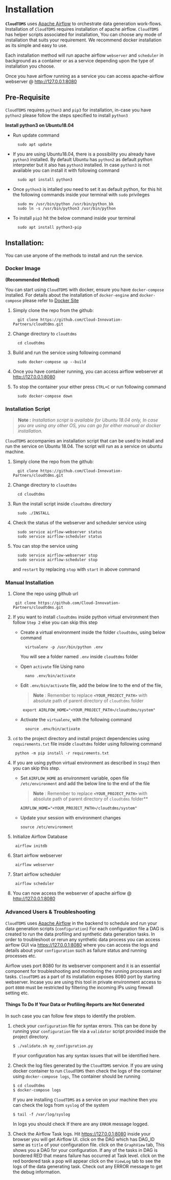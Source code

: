# Installation

**`CloudTDMS`** uses [Apache Airflow](http://airflow.apache.org/) to orchestrate data generation work-flows. Installation 
of `CloudTDMS` requires installation of apache airflow. `CloudTDMS` has helper scripts associated for installation, You can
choose any mode of installation that suits your requirement. We recommend docker installation as its simple and easy to use.

Each installation method will run apache airflow `webserver` and `scheduler` in background as a container or as a service 
depending upon the type of installation you choose.

Once you have airflow running as a service you can access apache-airflow webserver @ http://127.0.0.1:8080  

## Pre-Requisite 

`CloudTDMS` requires `python3` and `pip3` for installation, in-case you have `python2` please follow the steps specified to install `python3`

**Install python3 on Ubuntu18.04**
+ Run update command

        sudo apt update
        
+ If you are using Ubuntu18.04, there is a possibility you already have `python3` installed. By default Ubuntu has `python2` as default python
  interpreter but it also has `python3` installed. In case `python3` is not available you can install it with following command
        
        sudo apt install python3
        
+ Once `python3` is intalled you need to set it as default python, for this hit the following commands inside your terminal with `sudo` privileges

        sudo mv /usr/bin/python /usr/bin/python_bk
        sudo ln -s /usr/bin/python3 /usr/bin/python

+ To install `pip3` hit the below command inside your terminal

        sudo apt install python3-pip
        
## Installation:
You can use anyone of the methods to install and run the service.

### Docker Image

**(Recommended Method)**

You can start using `CloudTDMS` with docker, ensure you have `docker-compose` installed. For details about the 
installation of `docker-engine` and `docker-compose` please refer to [Docker Site](https://docs.docker.com/engine/install/)

1. Simply clone the repo from the github:

         git clone https://github.com/Cloud-Innovation-Partners/cloudtdms.git
         
2. Change directory to `cloudtdms`

         cd cloudtdms
         
3. Build and run the service using following command

         sudo docker-compose up --build
         
4. Once you have container running, you can access airflow webserver at http://127.0.0.1:8080        
         
5. To stop the container your either press `CTRL+C` or run following command

         sudo docker-compose down   
                        
         
### Installation Script

>**Note :** *Installation script is available for Ubuntu 18.04 only, In case you are using any other OS, you can go for either
             manual or docker installation.*
             
`CloudTDMS` accompanies an installation script that can be used to install and run the service on Ubuntu 18.04. The script
will run as a service on ubuntu machine.

1. Simply clone the repo from the github:

         git clone https://github.com/Cloud-Innovation-Partners/cloudtdms.git
         
2. Change directory to `cloudtdms`

         cd cloudtdms
         
3. Run the install script inside `cloudtdms` directory

         sudo ./INSTALL
         
4. Check the status of the webserver and scheduler service using
 
         sudo service airflow-webserver status
         sudo service airflow-scheduler status
         
5. You can stop the service using

         sudo service airflow-webserver stop
         sudo service airflow-scheduler stop
   
   and `restart` by replacing `stop` with `start` in above command                          

### Manual Installation

1. Clone the repo using github url
    
        git clone https://github.com/Cloud-Innovation-Partners/cloudtdms.git
    
2. If you want to install `cloudtdms` inside python virtual environment then follow `Step 2` else you can skip this step
        
    - Create a virtual environment inside the folder `cloudtdms`, using below command
    
            virtualenv -p /usr/bin/python .env
      
      You will see a folder named `.env` inside `cloudtdms` folder
    
    - Open `activate` file Using nano 
    
            nano .env/bin/activate
    
    - Edit `.env/bin/activate` file, add the below line to the end of the file, 
      
      >**Note** : Remember to replace **`<YOUR_PROJECT_PATH>`** with absolute path of parent directory of `cloudtdms` folder
           
           export AIRLFOW_HOME="<YOUR_PROJECT_PATH>/cloudtdms/system"
    
   - Activate the `virtualenv`, with the following command
            
           source .env/bin/activate
           
3. `cd` to the project directory and install project dependencies using `requirements.txt` file inside `cloudtdms` folder using following command

        python -m pip install -r requirements.txt
        
4. If you are using python virtual environment as described in `Step2` then you can skip this step.
   
   - Set `AIRFLOW_HOME` as environment variable, open file `/etc/environment` and add the below line to the end of the file

     > **Note** : Remember to replace **`<YOUR_PROJECT_PATH>`** with absolute path of parent directory of `cloudtdms` folder**

         AIRFLOW_HOME="<YOUR_PROJECT_PATH>/cloudtdms/system"
         
   - Update your session with environment changes
         
         source /etc/environment
           
5. Initialize Airflow Database

        airflow initdb
    
6. Start airflow webserver

        airflow webserver
    
7. Start airflow scheduler

        airflow scheduler

8. You can now access the webserver of apache airflow @ http://127.0.0.1:8080        

### Advanced Users & Troubleshooting

`CloudTDMS` uses [Apache Airflow](http://airflow.apache.org/) in the backend to schedule and run your data generation scripts (`configuration`)
For each configuration file a DAG is created to run the data profiling and synthetic data generation tasks. In order to troubleshoot or rerun 
any synthetic data process you can access airflow GUI via https://127.0.0.1:8080 where you can access the logs and details about
your `configuration` such as failure status and running processes etc. 

Airflow uses port 8080 for its webserver component and it is an essential component for troubleshooting and monitoring the running
processes and tasks. `CloudTDMS` as a part of its installation exposes 8080 port by starting webserver. Incase you are using this tool
in private environment access to port `8080` must be restricted by filtering the incoming IPs using firewall setting etc.

#### Things To Do If Your Data or Profiling Reports are Not Generated

In such case you can follow few steps to identify the problem.

1. check your `configuration` file for syntax errors. This can be done by running your `configuration` file via a `validator`
   script provided inside the project directory.
   
       $ ./validate.sh my_configuration.py
       
   If your configuration has any syntax issues that will be identified here.
   
2. Check the log files generated by the `CloudTDMS` service. If you are using docker container to run `CloudTDMS` then check the
   logs of the container using `docker-compose logs`, The container should be running
   
       $ cd cloudtdms
       $ docker-compose logs  
       
   If you are installing `CloudTDMS` as a service on your machine then you can check the logs from `syslog` of the system
   
       $ tail -f /var/log/syslog
       
   In logs you should check If there are any `ERROR` message logged.
   
3. Check the Airflow Task logs. Hit https://127.0.0.1:8080 inside your browser you will get Airflow UI.
   click on the DAG which has DAG_ID same as `title` of your configuration file. click on the `GraphView` tab, 
   This shows you a DAG for your configuration. If any of the tasks in DAG is bordered RED that means failure
   has occurred at Task level. click on the red bordered task a pop will appear click on the `ViewLog` tab
   to see the logs of the data generating task. Check out any ERROR message to get the debug information.    
  